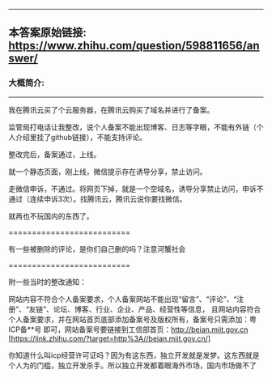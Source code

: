 ----------------------------------------
## 本答案原始链接: https://www.zhihu.com/question/598811656/answer/
### 大概简介: 
----------------------------------------
我在腾讯云买了个云服务器，在腾讯云购买了域名并进行了备案。

监管局打电话让我整改，说个人备案不能出现博客、日志等字眼，不能有外链（个人介绍里挂了github链接），不能支持评论。

整改完后，备案通过，上线。

就一个静态页面，刚上线，微信提示存在诱导分享，禁止访问。

走微信申诉，不通过。将网页下掉，就是一个空域名，诱导分享禁止访问，申诉不通过（连续申诉3次）。找腾讯云，腾讯云说你要找微信。

就再也不玩国内的东西了。

==========================

有一些被删除的评论，是你们自己删的吗？注意河蟹社会

==========================

附一些当时的整改通知：

网站内容不符合个人备案要求，个人备案网站不能出现“留言”、“评论”、“注册”、“友链”、论坛、博客、行业、企业、产品、经营性等信息， 且网站内容符合个人备案要求，并在网站首页底部添加备案号及版权所有，备案号只需添加：粤ICP备**号 即可，网站备案号要链接到工信部首页：http://beian.miit.gov.cn [https://link.zhihu.com/?target=http%3A//beian.miit.gov.cn/]

你知道什么叫icp经营许可证吗？因为有这东西，独立开发就是发梦。这东西就是个人为的门槛，独立开发杀手。所以独立开发都着眼海外市场，国内市场做不了